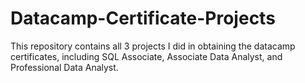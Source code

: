 # Datacamp-Certificate-Projects
This repository contains all 3 projects I did in obtaining the datacamp certificates, including SQL Associate, Associate Data Analyst, and Professional Data Analyst.

